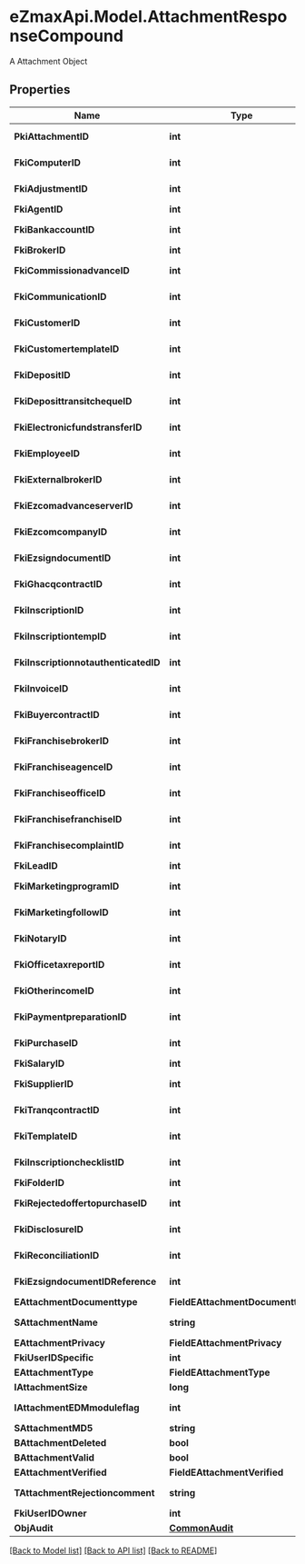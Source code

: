 # eZmaxApi.Model.AttachmentResponseCompound
A Attachment Object

## Properties

Name | Type | Description | Notes
------------ | ------------- | ------------- | -------------
**PkiAttachmentID** | **int** | The unique ID of the Attachment. | 
**FkiComputerID** | **int** | The unique ID of the Computer | [optional] 
**FkiAdjustmentID** | **int** | The unique ID of the Adjustment | [optional] 
**FkiAgentID** | **int** | The unique ID of the Agent. | [optional] 
**FkiBankaccountID** | **int** | The unique ID of the Bankaccount | [optional] 
**FkiBrokerID** | **int** | The unique ID of the Broker. | [optional] 
**FkiCommissionadvanceID** | **int** | The unique ID of the Commissionadvance | [optional] 
**FkiCommunicationID** | **int** | The unique ID of the Communication. | [optional] 
**FkiCustomerID** | **int** | The unique ID of the Customer. | [optional] 
**FkiCustomertemplateID** | **int** | The unique ID of the Customertemplate | [optional] 
**FkiDepositID** | **int** | The unique ID of the Deposit | [optional] 
**FkiDeposittransitchequeID** | **int** | The unique ID of the Deposittransitcheque | [optional] 
**FkiElectronicfundstransferID** | **int** | The unique ID of the Electronicfundstransfer | [optional] 
**FkiEmployeeID** | **int** | The unique ID of the Employee. | [optional] 
**FkiExternalbrokerID** | **int** | The unique ID of the Externalbroker. | [optional] 
**FkiEzcomadvanceserverID** | **int** | The unique ID of the Ezcomadvanceserver | [optional] 
**FkiEzcomcompanyID** | **int** | The unique ID of the Ezcomcompany | [optional] 
**FkiEzsigndocumentID** | **int** | The unique ID of the Ezsigndocument | [optional] 
**FkiGhacqcontractID** | **int** | The unique ID of the Ghacqcontract | [optional] 
**FkiInscriptionID** | **int** | The unique ID of the Inscription. | [optional] 
**FkiInscriptiontempID** | **int** | The unique ID of the Inscriptiontemp | [optional] 
**FkiInscriptionnotauthenticatedID** | **int** | The unique ID of the Inscriptionnotauthenticated. | [optional] 
**FkiInvoiceID** | **int** | The unique ID of the Invoice. | [optional] 
**FkiBuyercontractID** | **int** | The unique ID of the Buyercontract | [optional] 
**FkiFranchisebrokerID** | **int** | The unique ID of the Franchisebroker | [optional] 
**FkiFranchiseagenceID** | **int** | The unique ID of the Franchiseagence | [optional] 
**FkiFranchiseofficeID** | **int** | The unique ID of the Franchisereoffice | [optional] 
**FkiFranchisefranchiseID** | **int** | The unique ID of the Franchisefranchise | [optional] 
**FkiFranchisecomplaintID** | **int** | The unique ID of the Franchisecomplaint | [optional] 
**FkiLeadID** | **int** | The unique ID of the Lead | [optional] 
**FkiMarketingprogramID** | **int** | The unique ID of the Marketingprogram | [optional] 
**FkiMarketingfollowID** | **int** | The unique ID of the Marketingfollow | [optional] 
**FkiNotaryID** | **int** | The unique ID of the Notary. | [optional] 
**FkiOfficetaxreportID** | **int** | The unique ID of the Officetaxreport | [optional] 
**FkiOtherincomeID** | **int** | The unique ID of the Otherincome | [optional] 
**FkiPaymentpreparationID** | **int** | The unique ID of the Paymentpreparation | [optional] 
**FkiPurchaseID** | **int** | The unique ID of the Purchase | [optional] 
**FkiSalaryID** | **int** | The unique ID of the Salary | [optional] 
**FkiSupplierID** | **int** | The unique ID of the Supplier. | [optional] 
**FkiTranqcontractID** | **int** | The unique ID of the Tranqcontract | [optional] 
**FkiTemplateID** | **int** | The unique ID of the Template | [optional] 
**FkiInscriptionchecklistID** | **int** | The unique ID of the Inscriptionchecklist | [optional] 
**FkiFolderID** | **int** | The unique ID of the Folder | [optional] 
**FkiRejectedoffertopurchaseID** | **int** | The unique ID of the Rejectedoffertopurchase | [optional] 
**FkiDisclosureID** | **int** | The unique ID of the Disclosure | [optional] 
**FkiReconciliationID** | **int** | The unique ID of the Reconciliation | [optional] 
**FkiEzsigndocumentIDReference** | **int** | The unique ID of the Ezsigndocument | [optional] 
**EAttachmentDocumenttype** | **FieldEAttachmentDocumenttype** |  | 
**SAttachmentName** | **string** | The name of the Attachment | 
**EAttachmentPrivacy** | **FieldEAttachmentPrivacy** |  | 
**FkiUserIDSpecific** | **int** | The unique ID of the User | [optional] 
**EAttachmentType** | **FieldEAttachmentType** |  | 
**IAttachmentSize** | **long** | The size of the Attachment | 
**IAttachmentEDMmoduleflag** | **int** | The edmmoduleflag of the Attachment | [optional] 
**SAttachmentMD5** | **string** | The md5 of the Attachment | 
**BAttachmentDeleted** | **bool** | Whether if it&#39;s deleted | 
**BAttachmentValid** | **bool** | Whether if it&#39;s valid | 
**EAttachmentVerified** | **FieldEAttachmentVerified** |  | 
**TAttachmentRejectioncomment** | **string** | The rejectioncomment of the Attachment | [optional] 
**FkiUserIDOwner** | **int** | The unique ID of the User | [optional] 
**ObjAudit** | [**CommonAudit**](CommonAudit.md) |  | [optional] 

[[Back to Model list]](../README.md#documentation-for-models) [[Back to API list]](../README.md#documentation-for-api-endpoints) [[Back to README]](../README.md)


